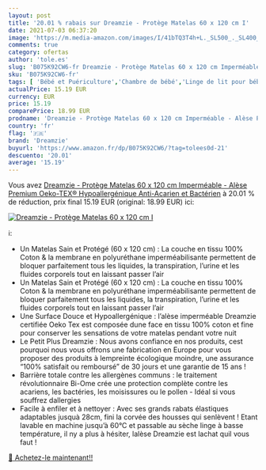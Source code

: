 ```yaml
---
layout: post
title: '20.01 % rabais sur Dreamzie - Protège Matelas 60 x 120 cm I'
date: 2021-07-03 06:37:20
image: 'https://m.media-amazon.com/images/I/41bTQ3T4h+L._SL500_._SL400_.jpg'
comments: true
category: ofertas
author: 'tole.es'
slug: 'B075K92CW6-fr Dreamzie - Protège Matelas 60 x 120 cm Imperméable - Alèse...'
sku: 'B075K92CW6-fr'
tags: [ 'Bébé et Puériculture','Chambre de bébé','Linge de lit pour bébés','Matelas et linge de lit','Protections de matelas pour lits bébé','dreamzie', ]
actualPrice: 15.19 EUR
currency: EUR
price: 15.19
comparePrice: 18.99 EUR
prodname: 'Dreamzie - Protège Matelas 60 x 120 cm Imperméable - Alèse Premium Oeko-TEX® Hypoallergénique  Anti-Acarien et Bactérien'
country: 'fr'
flag: '🇫🇷'
brand: 'Dreamzie'
buyurl: 'https://www.amazon.fr/dp/B075K92CW6/?tag=tolees0d-21'
descuento: '20.01'
average: '15.19'
---
```


Vous avez [Dreamzie - Protège Matelas 60 x 120 cm Imperméable - Alèse Premium Oeko-TEX® Hypoallergénique  Anti-Acarien et Bactérien](https://www.amazon.fr/dp/B075K92CW6/?tag=tolees0d-21)  à  20.01 % de réduction, prix final  15.19 EUR (original: 18.99 EUR) ici:

[![Dreamzie - Protège Matelas 60 x 120 cm I](https://m.media-amazon.com/images/I/41bTQ3T4h+L._SL500_._SL400_.jpg)](https://www.amazon.fr/dp/B075K92CW6/?tag=tolees0d-21)

ℹ️:

- Un Matelas Sain et Protégé (60 x 120 cm) : La couche en tissu 100% Coton & la membrane en polyuréthane imperméabilisante permettent de bloquer parfaitement tous les liquides, la transpiration, l’urine et les fluides corporels tout en laissant passer l’air
- Un Matelas Sain et Protégé (60 x 120 cm) : La couche en tissu 100% Coton & la membrane en polyuréthane imperméabilisante permettent de bloquer parfaitement tous les liquides, la transpiration, l’urine et les fluides corporels tout en laissant passer l’air
- Une Surface Douce et Hypoallergénique : l’alèse imperméable Dreamzie certifiée Oeko Tex est composée dune face en tissu 100% coton et fine pour conserver les sensations de votre matelas pendant votre nuit
- Le Petit Plus Dreamzie : Nous avons confiance en nos produits, cest pourquoi nous vous offrons une fabrication en Europe pour vous proposer des produits à lempreinte écologique moindre, une assurance “100% satisfait ou remboursé” de 30 jours et une garantie de 15 ans !
- Barrière totale contre les allergènes communs : le traitement révolutionnaire Bi-Ome crée une protection complète contre les acariens, les bactéries, les moisissures ou le pollen - Idéal si vous souffrez dallergies
- Facile à enfiler et à nettoyer : Avec ses grands rabats élastiques adaptables jusquà 28cm, fini la corvée des housses qui senlèvent ! Etant lavable en machine jusqu’à 60°C et passable au sèche linge à basse température, il ny a plus à hésiter, lalèse Dreamzie est lachat quil vous faut !

[🛒 Achetez-le maintenant!!](https://www.amazon.fr/dp/B075K92CW6/?tag=tolees0d-21)
